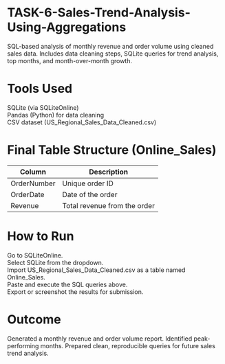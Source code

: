 # TASK-6-Sales-Trend-Analysis-Using-Aggregations
SQL-based analysis of monthly revenue and order volume using cleaned sales data. Includes data cleaning steps, SQLite queries for trend analysis, top months, and month-over-month growth.

# Tools Used
SQLite (via SQLiteOnline)<br>
Pandas (Python) for data cleaning<br>
CSV dataset (US_Regional_Sales_Data_Cleaned.csv)<br>

# Final Table Structure (Online_Sales)
| Column      | Description                  |
| ----------- | ---------------------------- |
| OrderNumber | Unique order ID              |
| OrderDate   | Date of the order            |
| Revenue     | Total revenue from the order |

# How to Run
Go to SQLiteOnline.<br>
Select SQLite from the dropdown.<br>
Import US_Regional_Sales_Data_Cleaned.csv as a table named Online_Sales.<br>
Paste and execute the SQL queries above.<br>
Export or screenshot the results for submission.

# Outcome
Generated a monthly revenue and order volume report.
Identified peak-performing months.
Prepared clean, reproducible queries for future sales trend analysis.


